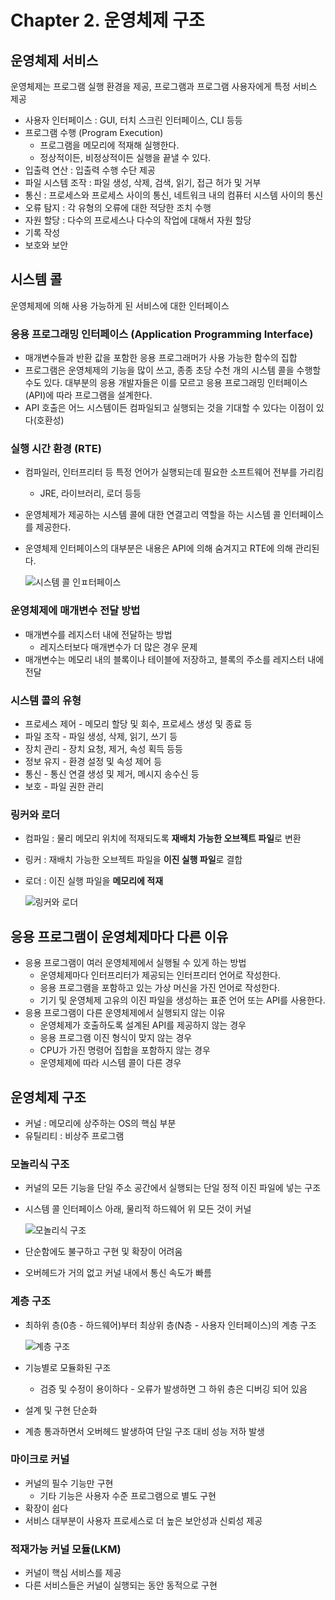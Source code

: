 # Chapter 2. 운영체제 구조

## 운영체제 서비스

운영체제는 프로그램 실행 환경을 제공, 프로그램과 프로그램 사용자에게 특정 서비스 제공

- 사용자 인터페이스 : GUI, 터치 스크린 인터페이스, CLI 등등
- 프로그램 수행 (Program Execution)
    - 프로그램을 메모리에 적재해 실행한다.
    - 정상적이든, 비정상적이든 실행을 끝낼 수 있다.
- 입출력 연산 : 입출력 수행 수단 제공
- 파일 시스템 조작 : 파일 생성, 삭제, 검색, 읽기, 접근 허가 및 거부
- 통신 : 프로세스와 프로세스 사이의 통신, 네트워크 내의 컴퓨터 시스템 사이의 통신
- 오류 탐지 : 각 유형의 오류에 대한 적당한 조치 수행
- 자원 할당 : 다수의 프로세스나 다수의 작업에 대해서 자원 할당
- 기록 작성
- 보호와 보안

## 시스템 콜

운영체제에 의해 사용 가능하게 된 서비스에 대한 인터페이스

### 응용 프로그래밍 인터페이스 (Application Programming Interface)

- 매개변수들과 반환 값을 포함한 응용 프로그래머가 사용 가능한 함수의 집합
- 프로그램은 운영체제의 기능을 많이 쓰고, 종종 초당 수천 개의 시스템 콜을 수행할 수도 있다.  대부분의 응용 개발자들은 이를 모르고 응용 프로그래밍 인터페이스(API)에 따라 프로그램을 설계한다.
- API 호출은 어느 시스템이든 컴파일되고 실행되는 것을 기대할 수 있다는 이점이 있다(호환성)

### 실행 시간 환경 (RTE)

- 컴파일러, 인터프리터 등 특정 언어가 실행되는데 필요한 소프트웨어 전부를 가리킴
    - JRE, 라이브러리, 로더 등등
- 운영체제가 제공하는 시스템 콜에 대한 연결고리 역할을 하는 시스템 콜 인터페이스를 제공한다.
- 운영체제 인터페이스의 대부분은 내용은 API에 의해 숨겨지고 RTE에 의해 관리된다.

    ![시스템 콜 인ㅍ터페이스](https://user-images.githubusercontent.com/66675919/234514513-19ae97b3-74f9-4e3b-b4c3-e5d6a8709d8a.PNG)

### 운영체제에 매개변수 전달 방법

- 매개변수를 레지스터 내에 전달하는 방법
    - 레지스터보다 매개변수가 더 많은 경우 문제
- 매개변수는 메모리 내의 블록이나 테이블에 저장하고, 블록의 주소를 레지스터 내에 전달

### 시스템 콜의 유형

- 프로세스 제어 - 메모리 할당 및 회수, 프로세스 생성 및 종료 등
- 파일 조작 - 파일 생성, 삭제, 읽기, 쓰기 등
- 장치 관리 - 장치 요청, 제거, 속성 획득 등등
- 정보 유지 - 환경 설정 및 속성 제어 등
- 통신 - 통신 연결 생성 및 제거, 메시지 송수신 등
- 보호 - 파일 권한 관리

### 링커와 로더

- 컴파일 : 물리 메모리 위치에 적재되도록 **재배치 가능한 오브젝트 파일**로 변환
- 링커 : 재배치 가능한 오브젝트 파일을 **이진 실행 파일**로 결합
- 로더 : 이진 실행 파일을 **메모리에 적재**

  ![링커와 로더](https://user-images.githubusercontent.com/66675919/234514367-a91be88b-dea7-4dfe-a277-e03073b3c73e.png)

## 응용 프로그램이 운영체제마다 다른 이유

- 응용 프로그램이 여러 운영체제에서 실행될 수 있게 하는 방법
    - 운영체제마다 인터프리터가 제공되는 인터프리터 언어로 작성한다.
    - 응용 프로그램을 포함하고 있는 가상 머신을 가진 언어로 작성한다.
    - 기기 및 운영체제 고유의 이진 파일을 생성하는 표준 언어 또는 API를 사용한다.
- 응용 프로그램이 다른 운영체제에서 실행되지 않는 이유
    - 운영체제가 호출하도록 설계된 API를 제공하지 않는 경우
    - 응용 프로그램 이진 형식이 맞지 않는 경우
    - CPU가 가진 명령어 집합을 포함하지 않는 경우
    - 운영체제에 따라 시스템 콜이 다른 경우

## 운영체제 구조

- 커널 : 메모리에 상주하는 OS의 핵심 부분
- 유틸리티 : 비상주 프로그램

### 모놀리식 구조

- 커널의 모든 기능을 단일 주소 공간에서 실행되는 단일 정적 이진 파일에 넣는 구조
- 시스템 콜 인터페이스 아래, 물리적 하드웨어 위 모든 것이 커널
    
    ![모놀리식 구조](https://user-images.githubusercontent.com/66675919/234514424-ae083c9a-1048-4989-a32d-299c857be383.png)
    
- 단순함에도 불구하고 구현 및 확장이 어려움
- 오버헤드가 거의 없고 커널 내에서 통신 속도가 빠름

### 계층 구조

- 최하위 층(0층 - 하드웨어)부터 최상위 층(N층 - 사용자 인터페이스)의 계층 구조

    ![계층 구조](https://user-images.githubusercontent.com/66675919/234514450-696cd937-f1f3-4bc3-847e-61036e935031.png)

- 기능별로 모듈화된 구조
    - 검증 및 수정이 용이하다 - 오류가 발생하면 그 하위 층은 디버깅 되어 있음
- 설계 및 구현 단순화
- 계층 통과하면서 오버헤드 발생하여 단일 구조 대비 성능 저하 발생

### 마이크로 커널

- 커널의 필수 기능만 구현
    - 기타 기능은 사용자 수준 프로그램으로 별도 구현
- 확장이 쉽다
- 서비스 대부분이 사용자 프로세스로 더 높은 보안성과 신뢰성 제공

### 적재가능 커널 모듈(LKM)

- 커널이 핵심 서비스를 제공
- 다른 서비스들은 커널이 실행되는 동안 동적으로 구현
